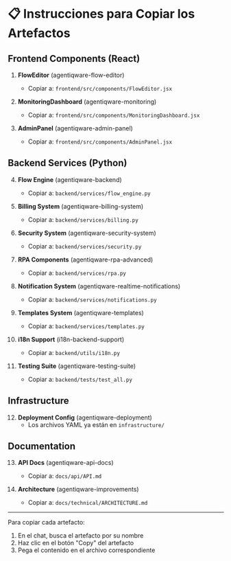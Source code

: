 # 📋 Instrucciones para Copiar los Artefactos

## Frontend Components (React)

1. **FlowEditor** (agentiqware-flow-editor)
   - Copiar a: `frontend/src/components/FlowEditor.jsx`

2. **MonitoringDashboard** (agentiqware-monitoring)
   - Copiar a: `frontend/src/components/MonitoringDashboard.jsx`

3. **AdminPanel** (agentiqware-admin-panel)
   - Copiar a: `frontend/src/components/AdminPanel.jsx`

## Backend Services (Python)

4. **Flow Engine** (agentiqware-backend)
   - Copiar a: `backend/services/flow_engine.py`

5. **Billing System** (agentiqware-billing-system)
   - Copiar a: `backend/services/billing.py`

6. **Security System** (agentiqware-security-system)
   - Copiar a: `backend/services/security.py`

7. **RPA Components** (agentiqware-rpa-advanced)
   - Copiar a: `backend/services/rpa.py`

8. **Notification System** (agentiqware-realtime-notifications)
   - Copiar a: `backend/services/notifications.py`

9. **Templates System** (agentiqware-templates)
   - Copiar a: `backend/services/templates.py`

10. **i18n Support** (i18n-backend-support)
    - Copiar a: `backend/utils/i18n.py`

11. **Testing Suite** (agentiqware-testing-suite)
    - Copiar a: `backend/tests/test_all.py`

## Infrastructure

12. **Deployment Config** (agentiqware-deployment)
    - Los archivos YAML ya están en `infrastructure/`

## Documentation

13. **API Docs** (agentiqware-api-docs)
    - Copiar a: `docs/api/API.md`

14. **Architecture** (agentiqware-improvements)
    - Copiar a: `docs/technical/ARCHITECTURE.md`

---

Para copiar cada artefacto:
1. En el chat, busca el artefacto por su nombre
2. Haz clic en el botón "Copy" del artefacto
3. Pega el contenido en el archivo correspondiente
